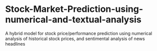 # Stock-Market-Prediction-using-numerical-and-textual-analysis
A hybrid model for stock price/performance prediction using numerical analysis of historical stock prices, and sentimental analysis of news headlines
